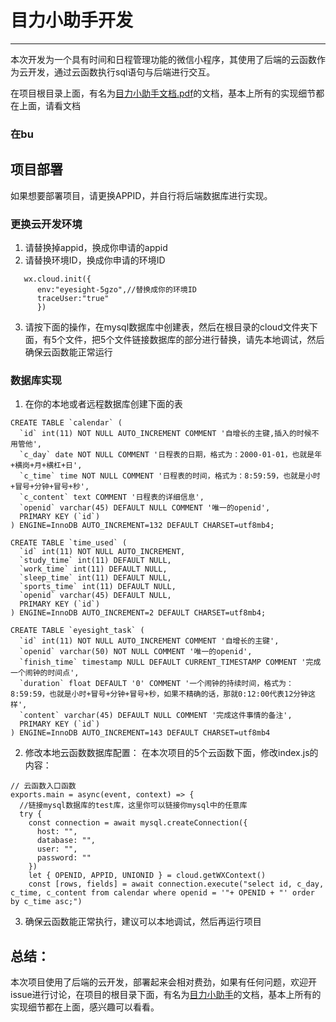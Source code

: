 # 目力小助手开发
---
本次开发为一个具有时间和日程管理功能的微信小程序，其使用了后端的云函数作为云开发，通过云函数执行sql语句与后端进行交互。

在项目根目录上面，有名为[目力小助手文档.pdf](./目力小助手文档.pdf)的文档，基本上所有的实现细节都在上面，请看文档

### 在bu

## 项目部署

如果想要部署项目，请更换APPID，并自行将后端数据库进行实现。
### 更换云开发环境
1. 请替换掉appid，换成你申请的appid
2. 请替换环境ID，换成你申请的环境ID
```
   wx.cloud.init({
      env:"eyesight-5gzo",//替换成你的环境ID
      traceUser:"true"
      })
```
3. 请按下面的操作，在mysql数据库中创建表，然后在根目录的cloud文件夹下面，有5个文件，把5个文件链接数据库的部分进行替换，请先本地调试，然后确保云函数能正常运行

### 数据库实现
1. 在你的本地或者远程数据库创建下面的表
```
CREATE TABLE `calendar` (
  `id` int(11) NOT NULL AUTO_INCREMENT COMMENT '自增长的主键,插入的时候不用管他',
  `c_day` date NOT NULL COMMENT '日程表的日期，格式为：2000-01-01，也就是年+横岗+月+横杠+日',
  `c_time` time NOT NULL COMMENT '日程表的时间，格式为：8:59:59，也就是小时+冒号+分钟+冒号+秒',
  `c_content` text COMMENT '日程表的详细信息',
  `openid` varchar(45) DEFAULT NULL COMMENT '唯一的openid',
  PRIMARY KEY (`id`)
) ENGINE=InnoDB AUTO_INCREMENT=132 DEFAULT CHARSET=utf8mb4;

CREATE TABLE `time_used` (
  `id` int(11) NOT NULL AUTO_INCREMENT,
  `study_time` int(11) DEFAULT NULL,
  `work_time` int(11) DEFAULT NULL,
  `sleep_time` int(11) DEFAULT NULL,
  `sports_time` int(11) DEFAULT NULL,
  `openid` varchar(45) DEFAULT NULL,
  PRIMARY KEY (`id`)
) ENGINE=InnoDB AUTO_INCREMENT=2 DEFAULT CHARSET=utf8mb4;

CREATE TABLE `eyesight_task` (
  `id` int(11) NOT NULL AUTO_INCREMENT COMMENT '自增长的主键',
  `openid` varchar(50) NOT NULL COMMENT '唯一的openid',
  `finish_time` timestamp NULL DEFAULT CURRENT_TIMESTAMP COMMENT '完成一个闹钟的时间点',
  `duration` float DEFAULT '0' COMMENT '一个闹钟的持续时间，格式为：8:59:59，也就是小时+冒号+分钟+冒号+秒，如果不精确的话，那就0:12:00代表12分钟这样',
  `content` varchar(45) DEFAULT NULL COMMENT '完成这件事情的备注',
  PRIMARY KEY (`id`)
) ENGINE=InnoDB AUTO_INCREMENT=143 DEFAULT CHARSET=utf8mb4
```
2. 修改本地云函数数据库配置：
在本次项目的5个云函数下面，修改index.js的内容：
```
// 云函数入口函数
exports.main = async(event, context) => {
  //链接mysql数据库的test库，这里你可以链接你mysql中的任意库
  try {
    const connection = await mysql.createConnection({
      host: "",
      database: "",
      user: "",
      password: ""
    })
    let { OPENID, APPID, UNIONID } = cloud.getWXContext()
    const [rows, fields] = await connection.execute("select id, c_day, c_time, c_content from calendar where openid = '"+ OPENID + "' order by c_time asc;")
```
3. 确保云函数能正常执行，建议可以本地调试，然后再运行项目

## 总结：
本次项目使用了后端的云开发，部署起来会相对费劲，如果有任何问题，欢迎开issue进行讨论，在项目的根目录下面，有名为[目力小助手](./目力小助手文档.pdf)的文档，基本上所有的实现细节都在上面，感兴趣可以看看。


